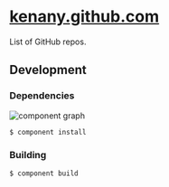 # [kenany.github.com](http://kenany.github.com/)

List of GitHub repos.

## Development

### Dependencies

![component graph](https://f.cloud.github.com/assets/733364/238424/6ff6a9ba-8837-11e2-81fe-b4e703421825.png)

``` shell
$ component install
```

### Building

``` shell
$ component build
```